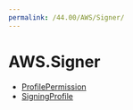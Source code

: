 ```yaml
---
permalink: /44.00/AWS/Signer/
---
```


# AWS.Signer



* [ProfilePermission](ProfilePermission.md)
* [SigningProfile](SigningProfile.md)